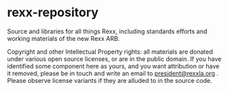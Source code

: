 # rexx-repository
Source and libraries for all things Rexx, including standards efforts and working materials
of the new Rexx ARB.

Copyright and other Intellectual Property rights: all materials are donated under various open source licenses, or are in the public domain. If you have identified some component here as yours, and you want attribution or have it removed, please be in touch and write an email to president@rexxla.org . Please observe license variants if they are alluded to in the source code.
